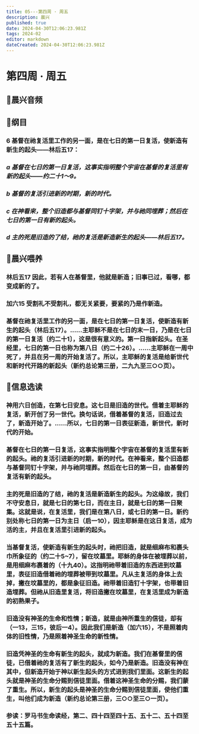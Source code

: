 ```yaml
---
title: 05---第四周 · 周五
description: 晨兴
published: true
date: 2024-04-30T12:06:23.981Z
tags: 2024-02
editor: markdown
dateCreated: 2024-04-30T12:06:23.981Z
---
```


# 第四周 · 周五
## 🎵晨兴音频

## 📖纲目

### 6   基督在祂复活里工作的另一面，是在七日的第一日复活，使新造有新生的起头——林后五17：

### *a   基督在七日的第一日复活，这事实指明整个宇宙在基督的复活里有新的起头——约二十1～9。*

### *b   基督的复活引进新的时期，新的时代。*

### *c   在神看来，整个旧造都与基督同钉十字架，并与祂同埋葬；然后在七日的第一日有新的起头。*

### *d   主的死是旧造的了结，祂的复活是新造新生的起头——林后五17。*

## 📖晨兴喂养

### **林后五17**    **因此，若有人在基督里，他就是新造；旧事已过，看哪，都变成新的了。**

### **加六15**    **受割礼不受割礼，都无关紧要，要紧的乃是作新造。**

### 基督在祂复活里工作的另一面，是在七日的第一日复活，使新造有新生的起头（林后五17）。……主耶稣不是在七日的末一日，乃是在七日的第一日复活〔约二十1〕，这是很有意义的。第一日指新起头。在圣经里，七日的第一日也称为第八日（约二十26）。……主耶稣在一周中死了，并且在另一周的开始复活了。所以，主耶稣的复活是给新世代和新时代开路的新起头（新约总论第三册，二九九至三○○页）。

## 📖信息选读

### 神用六日创造，在第七日安息。这七日是旧造的世代。借着主耶稣的复活，新开创了另一世代。换句话说，借着基督的复活，旧造过去了，新造开始了。……所以，七日的第一日表征新造，新世代，新时代的开始。

### 基督在七日的第一日复活，这事实指明整个宇宙在基督的复活里有新的起头。祂的复活引进新的时期，新的时代。在神看来，整个旧造都与基督同钉十字架，并与祂同埋葬。然后在七日的第一日，由基督的复活有新的起头。

### 主的死是旧造的了结，祂的复活是新造新生的起头。为这缘故，我们不守安息日，就是七日的第七日，而在主日，就是七日的第一日聚集。这就是说，在复活里，我们是在第八日，或七日的第一日。新约别处称七日的第一日为主日（启一10），因主耶稣是在这日复活，成为活的主，并且在复活里引进新的起头。

### 当基督复活，使新造有新生的起头时，祂把旧造，就是细麻布和裹头巾所象征的（约二十5~7），留在坟墓里。耶稣的身体在被埋葬以前，是用细麻布裹着的（十九40）。这指明祂带着旧造的东西进到坟墓里，表征旧造借着祂的埋葬被带到坟墓里。凡从主复活的身体上去掉，撇在坟墓里的，都是象征旧造。祂带着旧造钉十字架，也带着旧造埋葬。但祂从旧造里复活，将旧造撇在坟墓里，在复活里成为新造的初熟果子。

### 旧造没有神圣的生命和性情；新造，就是由神所重生的信徒，却有（一13，三15，彼后一4）。因此我们是新造（加六15），不是照着肉体的旧性情，乃是照着神圣生命的新性情。

### 旧造凭神圣的生命有新生的起头，就成为新造。我们在基督里的信徒，已借着祂的复活有了新生的起头，如今乃是新造。旧造没有神在其中，但新造开始于神以新生起头的方式进到我们里面。这新生的起头就是神圣的生命分赐到信徒里面。借着这神圣生命的分赐，我们蒙了重生。所以，新生的起头是神圣的生命分赐到信徒里面，使他们重生，叫他们成为新造（新约总论第三册，三○○至三○一页）。

### 参读：罗马书生命读经，第二、四十四至四十五、五十二、五十四至五十五篇。